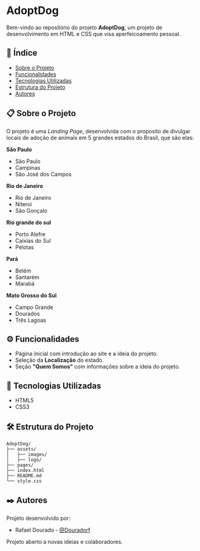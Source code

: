 # AdoptDog

Bem-vindo ao repositório do projeto **AdoptDog**, um projeto de desenvolvimento em HTML e CSS que visa aperfeicoamento pessoal.

## 📌 Índice

- [Sobre o Projeto](#sobre-o-projeto)
- [Funcionalidades](#funcionalidades)
- [Tecnologias Utilizadas](#tecnologias-utilizadas)
- [Estrutura do Projeto](#estrutura-do-projeto)
- [Autores](#autores)

## 📋 Sobre o Projeto

O projeto é uma _Landing Page_, desenvolvida com o proposito de divulgar locais de adoção de animais em 5 grandes estados do Brasil, que são elas:

**São Paulo**
- São Paulo
- Campinas
- São José dos Campos

**Rio de Janeiro**
- Rio de Janeiro
- Niteroi
- São Gonçalo

**Rio grande do sul**
- Porto Alefre
- Caixias do Sul
- Pelotas

**Pará**
- Belém
- Santarém
- Marabá
  
**Mato Grosso do Sul**
- Campo Grande
- Dourados
- Três Lagoas

## ⚙️ Funcionalidades

- Página inicial com introdução ao site e a ideia do projeto.
- Seleção da **Localização** do estado.
- Seção **"Quem Somos"** com informações sobre a ideia do projeto.

## 🔧 Tecnologias Utilizadas

- HTML5
- CSS3

## 🛠️ Estrutura do Projeto

```
AdoptDog/
├── assets/
│   ├── images/
│   ├── logo/
├── pages/
├── index.html
├── README.md
└── style.css
```

## ✒️ Autores

Projeto desenvolvido por:

- Rafael Dourado - [@Douradorf](https://github.com/Douradorf)

Projeto aberto a novas ideias e colaboradores.
